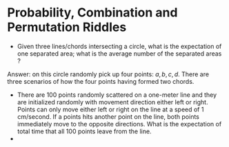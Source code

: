 # Probability, Combination and Permutation Riddles

* Given three lines/chords intersecting a circle, what is the expectation of one separated area; what is the average number of the separated areas ?

Answer: on this circle randomly pick up four points: $a,b,c,d$. There are three scenarios of how the four points having formed two chords.

* There are 100 points randomly scattered on a one-meter line and they are initialized randomly with movement direction either left or right. Points can only move either left or right on the line at a speed of 1 cm/second. If a points hits another point on the line, both points immediately move to the opposite directions. What is the expectation of total time that all 100 points leave from the line.
* 